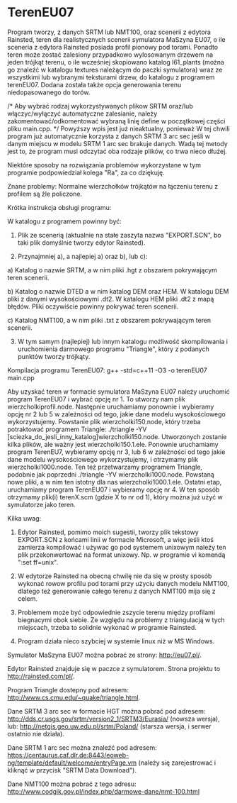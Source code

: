 # TerenEU07
Program tworzy, z danych SRTM lub NMT100, oraz scenerii z edytora Rainsted,
teren dla realistycznych scenerii symulatora MaSzyna EU07,
o ile sceneria z edytora Rainsted posiada profil pionowy pod torami.
Ponadto teren może zostać zalesiony przypadkowo wylosowanym drzewem na jeden
trójkąt terenu, o ile wcześniej skopiowano katalog l61_plants (można go
znaleźć w katalogu textures należącym do paczki symulatora) wraz ze
wszystkimi lub wybranymi teksturami drzew, do katalogu z programem terenEU07.
Dodana została także opcja generowania terenu niedopasowanego do torów.

/*
Aby wybrać rodzaj wykorzystywanych plikow SRTM oraz/lub włączyc/wyłączyć
automatyczne zalesianie, należy zakomentować/odkomentować wybraną linię
define w początkowej części pliku main.cpp.
*/
Powyższy wpis jest już nieaktualny, ponieważ W tej chwili program już
automatycznie korzysta z danych SRTM 3 arc sec jeśli w danym miejscu
w modelu SRTM 1 arc sec brakuje danych. Wadą tej metody jest to,
że program musi odczytać oba rodzaje plików, co trwa nieco dłużej.

Niektóre sposoby na rozwiązania problemów wykorzystane w tym programie
podpowiedział kolega "Ra", za co dziękuję.

Znane problemy: Normalne wierzchołków trójkątów na łączeniu terenu z profilem
są źle policzone.


Krótka instrukcja obsługi programu:

W katalogu z programem powinny być:

1. Plik ze scenerią (aktualnie na stałe zaszyta nazwa "EXPORT.SCN",
bo taki plik domyślnie tworzy edytor Rainsted).

2. Przynajmniej a), a najlepiej a) oraz b), lub c):

a) Katalog o nazwie SRTM, a w nim pliki .hgt z obszarem pokrywającym teren
scenerii.

b) Katalog o nazwie DTED a w nim katalog DEM oraz HEM. W katalogu DEM
pliki z danymi wysokościowymi .dt2. W katalogu HEM pliki .dt2 z mapą błędów.
Pliki oczywiście powinny pokrywać teren scenerii.

c) Katalog NMT100, a w nim pliki .txt z obszarem pokrywającym teren scenerii.

3. W tym samym (najlepiej) lub innym katalogu możliwość skompilowania
i uruchomienia darmowego programu "Triangle", który z podanych punktów tworzy trójkąty.


Kompilacja programu TerenEU07:
g++ -std=c++11 -O3 -o terenEU07 main.cpp


Aby uzyskać teren w formacie symulatora MaSzyna EU07 należy
uruchomić program TerenEU07 i wybrać opcję nr 1.
To utworzy nam plik wierzcholkiprofil.node. Następnie 
uruchamiamy ponownie i wybieramy opcję nr 2 lub 5 w zależności
od tego, jakie dane modelu wysokościowego wykorzystujemy. Powstanie plik 
wierzcholki150.node, który trzeba potraktować programem Triangle:
./triangle -YV [sciezka_do_jesli_inny_katalog]wierzcholki150.node.
Utworzonych zostanie kilka plików, ale ważny jest wierzcholki150.1.ele.
Ponownie uruchamiamy program TerenEU7, wybieramy opcję nr 3, lub 6
w zależności od tego jakie dane modelu wysokościowego wykorzystujemy,
i otrzymamy plik wierzcholki1000.node. Ten też przetwarzamy programem Triangle,
podobnie jak poprzedni ./triangle -YV wierzcholki1000.node. Powstaną nowe pliki,
a w nim ten istotny dla nas wierzcholki1000.1.ele. Ostatni etap,
uruchamiamy program TerenEU07 i wybieramy opcję nr 4.
W ten sposób otrzymamy plik(i) terenX.scm (gdzie X to nr od 1),
który można już użyć w symulatorze jako teren.

Kilka uwag:

1. Edytor Rainsted, pomimo moich sugestii, tworzy plik tekstowy
EXPORT.SCN z końcami linii w formacie Microsoft, a więc jeśli
ktoś zamierza kompilować i używac go pod systemem unixowym należy
ten plik przekonwertować na format unixowy. Np. w programie vi
komendą ":set ff=unix".

2. W edytorze Rainsted na obecną chwilę nie da się w prosty sposób
wykonać rowow profilu pod torami przy użyciu danych modelu NMT100,
dlatego też generowanie całego terenu z danych NMT100 mija się z celem.

3. Problemem może być odpowiednie zszycie terenu między profilami
biegnacymi obok siebie. Ze względu na problemy z triangulacją
w tych miejscach, trzeba to solidnie wykonać w programie Rainsted.

4. Program działa nieco szybciej w systemie linux niż w MS Windows.


Symulator MaSzyna EU07 można pobrać ze strony: http://eu07.pl/.

Edytor Rainsted znajduje się w paczce z symulatorem. Strona projektu 
to http://rainsted.com/pl/.

Program Triangle dostepny pod adresem:
http://www.cs.cmu.edu/~quake/triangle.html.

Dane SRTM 3 arc sec w formacie HGT można pobrać pod adresem:
http://dds.cr.usgs.gov/srtm/version2_1/SRTM3/Eurasia/ (nowsza wersja),
lub: http://netgis.geo.uw.edu.pl/srtm/Poland/ (starsza wersja, i serwer
ostatnio nie działa).

Dane SRTM 1 arc sec można znaleźć pod adresem:
https://centaurus.caf.dlr.de:8443/eoweb-ng/template/default/welcome/entryPage.vm
(należy się zarejestrować i kliknąć w przycisk "SRTM Data Download").

Dane NMT100 można pobrać z tego adresu:
http://www.codgik.gov.pl/index.php/darmowe-dane/nmt-100.html
